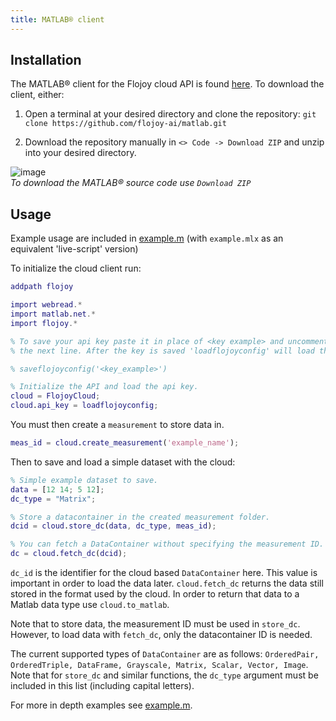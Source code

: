 ```yaml
---
title: MATLAB® client
---
```


## Installation

The MATLAB® client for the Flojoy cloud API is found [here](https://github.com/flojoy-ai/matlab). To download the client, either: 

1. Open a terminal at your desired directory and clone the repository: `git clone https://github.com/flojoy-ai/matlab.git`

2. Download the repository manually in `<> Code -> Download ZIP` and unzip into your desired directory.

![image](/img/cloud/download.png)
*<br/>To download the MATLAB® source code use `Download ZIP`*

## Usage

Example usage are included in [example.m](https://github.com/flojoy-ai/matlab/blob/main/examples.m) (with `example.mlx` as an equivalent 'live-script' version)

To initialize the cloud client run:

```matlab
addpath flojoy

import webread.*
import matlab.net.*
import flojoy.*

% To save your api key paste it in place of <key example> and uncomment 
% the next line. After the key is saved 'loadflojoyconfig' will load the key.

% saveflojoyconfig('<key_example>')

% Initialize the API and load the api key.
cloud = FlojoyCloud;
cloud.api_key = loadflojoyconfig;
```

You must then create a `measurement` to store data in.
```matlab
meas_id = cloud.create_measurement('example_name');
```

Then to save and load a simple dataset with the cloud: 

```matlab
% Simple example dataset to save.
data = [12 14; 5 12];
dc_type = "Matrix";

% Store a datacontainer in the created measurement folder.
dcid = cloud.store_dc(data, dc_type, meas_id);

% You can fetch a DataContainer without specifying the measurement ID.
dc = cloud.fetch_dc(dcid);
```

`dc_id` is the identifier for the cloud based `DataContainer` here. This value is important in order to load the data later. `cloud.fetch_dc` returns the data still stored in the format used by the cloud. In order to return that data to a Matlab data type use `cloud.to_matlab`.

Note that to store data, the measurement ID must be used in `store_dc`. However, to load data with `fetch_dc`, only the datacontainer ID is needed.

The current supported types of `DataContainer` are as follows: 
`OrderedPair, OrderedTriple, DataFrame, Grayscale, Matrix, Scalar, Vector, Image`. Note that for `store_dc` and similar functions, the `dc_type` argument must be included in this list (including capital letters).

For more in depth examples see [example.m](https://github.com/flojoy-ai/matlab/blob/main/examples.m).
